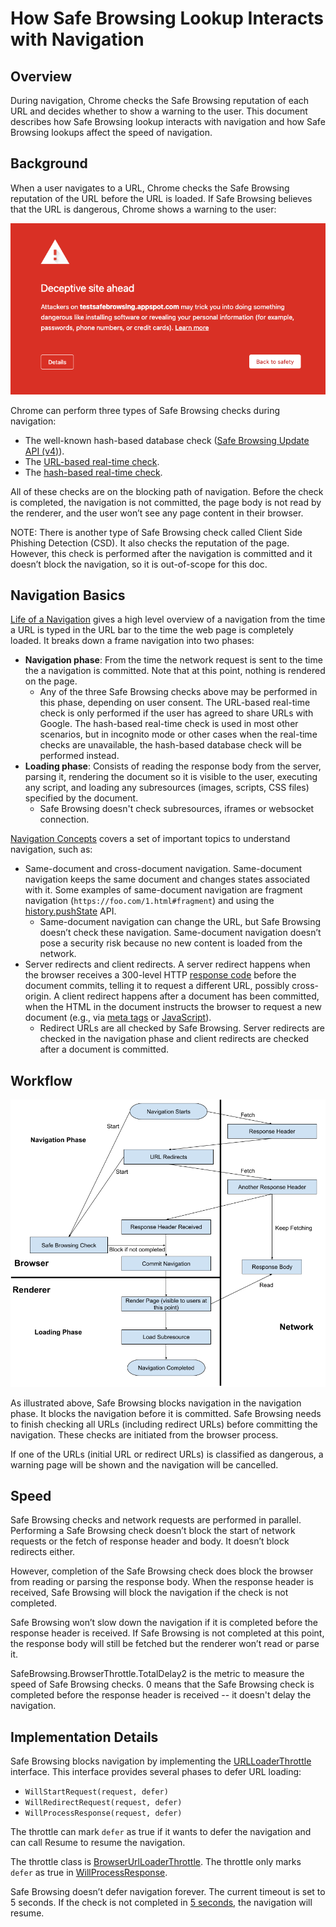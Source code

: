 # How Safe Browsing Lookup Interacts with Navigation

## Overview

During navigation, Chrome checks the Safe Browsing reputation of each URL and
decides whether to show a warning to the user. This document describes how Safe
Browsing lookup interacts with navigation and how Safe Browsing lookups affect
the speed of navigation.

## Background

When a user navigates to a URL, Chrome checks the Safe Browsing reputation of
the URL before the URL is loaded. If Safe Browsing believes that the URL is
dangerous, Chrome shows a warning to the user:

![warning page](warning_screenshot.png)

Chrome can perform three types of Safe Browsing checks during navigation:

*   The well-known hash-based database check
    ([Safe Browsing Update API (v4)](https://developers.google.com/safe-browsing/v4/update-api)).
*   The [URL-based real-time check](https://source.chromium.org/chromium/chromium/src/+/main:components/safe_browsing/core/browser/realtime/).
*   The [hash-based real-time check](https://source.chromium.org/chromium/chromium/src/+/main:components/safe_browsing/core/browser/hashprefix_realtime/).

All of these checks are on the blocking path of navigation. Before the check is
completed, the navigation is not committed, the page body is not read by the
renderer, and the user won’t see any page content in their browser.

NOTE: There is another type of Safe Browsing check called Client Side Phishing
Detection (CSD). It also checks the reputation of the page. However, this check
is performed after the navigation is committed and it doesn’t block the
navigation, so it is out-of-scope for this doc.

## Navigation Basics

[Life of a Navigation](https://chromium.googlesource.com/chromium/src/+/main/docs/navigation.md)
gives a high level overview of a navigation from the time a URL is typed in the
URL bar to the time the web page is completely loaded. It breaks down a frame
navigation into two phases:

*   **Navigation phase**: From the time the network request is sent to the time
    the a navigation is committed. Note that at this point, nothing is rendered
    on the page.
    *   Any of the three Safe Browsing checks above may be performed in this
        phase, depending on user consent. The URL-based real-time check is only
        performed if the user has agreed to share URLs with Google. The
        hash-based real-time check is used in most other scenarios, but in
        incognito mode or other cases when the real-time checks are
        unavailable, the hash-based database check will be performed instead.
*   **Loading phase**: Consists of reading the response body from the server,
    parsing it, rendering the document so it is visible to the user, executing
    any script, and loading any subresources (images, scripts, CSS files)
    specified by the document.
    *   Safe Browsing doesn't check subresources, iframes or websocket
        connection.

[Navigation Concepts](https://chromium.googlesource.com/chromium/src/+/refs/heads/main/docs/navigation_concepts.md)
covers a set of important topics to understand navigation, such as:

*   Same-document and cross-document navigation. Same-document navigation keeps
    the same document and changes states associated with it. Some examples of
    same-document navigation are fragment navigation
    (`https://foo.com/1.html#fragment`) and using the
    [history.pushState](https://developer.mozilla.org/en-US/docs/Web/API/History/pushState)
    API.
    *   Same-document navigation can change the URL, but Safe Browsing doesn’t
        check these navigation. Same-document navigation doesn’t pose a security
        risk because no new content is loaded from the network.
*   Server redirects and client redirects. A server redirect happens when the
    browser receives a 300-level HTTP
    [response code](https://developer.mozilla.org/en-US/docs/Web/HTTP/Status#redirection_messages)
    before the document commits, telling it to request a different URL, possibly
    cross-origin. A client redirect happens after a document has been committed,
    when the HTML in the document instructs the browser to request a new
    document (e.g., via
    [meta tags](https://www.w3schools.com/tags/att_meta_http_equiv.asp) or
    [JavaScript](https://www.w3schools.com/howto/howto_js_redirect_webpage.asp)).
    *   Redirect URLs are all checked by Safe Browsing. Server redirects are
        checked in the navigation phase and client redirects are checked after a
        document is committed.

## Workflow

![workflow](safe_browsing_navigation_flowchart.png)

As illustrated above, Safe Browsing blocks navigation in the navigation phase.
It blocks the navigation before it is committed. Safe Browsing needs to finish
checking all URLs (including redirect URLs) before committing the navigation.
These checks are initiated from the browser process.

If one of the URLs (initial URL or redirect URLs) is classified as dangerous, a
warning page will be shown and the navigation will be cancelled.

## Speed

Safe Browsing checks and network requests are performed in parallel. Performing
a Safe Browsing check doesn’t block the start of network requests or the fetch
of response header and body. It doesn’t block redirects either.

However, completion of the Safe Browsing check does block the browser from
reading or parsing the response body. When the response header is received, Safe
Browsing will block the navigation if the check is not completed.

Safe Browsing won’t slow down the navigation if it is completed before the
response header is received. If Safe Browsing is not completed at this point,
the response body will still be fetched but the renderer won’t read or parse it.

SafeBrowsing.BrowserThrottle.TotalDelay2 is the metric to measure the speed of
Safe Browsing checks. 0 means that the Safe Browsing check is completed before
the response header is received -- it doesn't delay the navigation.

## Implementation Details

Safe Browsing blocks navigation by implementing the
[URLLoaderThrottle](https://source.chromium.org/chromium/chromium/src/+/main:third_party/blink/public/common/loader/url_loader_throttle.h;l=43;drc=0e45c020c43b1a9f6d2870ff7f92b30a2f03a458)
interface. This interface provides several phases to defer URL loading:

*   `WillStartRequest(request, defer)`
*   `WillRedirectRequest(request, defer)`
*   `WillProcessResponse(request, defer)`

The throttle can mark `defer` as true if it wants to defer the navigation and
can call Resume to resume the navigation.

The throttle class is
[BrowserUrlLoaderThrottle](https://source.chromium.org/chromium/chromium/src/+/main:components/safe_browsing/content/browser/browser_url_loader_throttle.h;drc=67847e1d488161fcc71acdfd3b77e1654f6e6121).
The throttle only marks `defer` as true in
[WillProcessResponse](https://source.chromium.org/chromium/chromium/src/+/main:components/safe_browsing/content/browser/browser_url_loader_throttle.cc;l=489;drc=710d8b1f851677cbdafb8f14d0a5bba26066aebe).

Safe Browsing doesn’t defer navigation forever. The current timeout is set to 5
seconds. If the check is not completed in
[5 seconds](https://source.chromium.org/chromium/chromium/src/+/main:components/safe_browsing/core/browser/safe_browsing_lookup_mechanism_runner.cc;l=14;drc=615be57df122442ad3c09558b7d7a7b8495c2360),
the navigation will resume.
